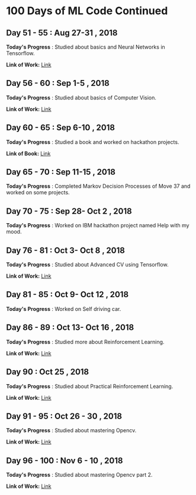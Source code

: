 # 100 Days of ML Code Continued

## Day 51 - 55 : Aug 27-31 , 2018
 
**Today's Progress** : Studied about basics and Neural Networks in Tensorflow.

**Link of Work:**   [Link](https://github.com/ratansingh98/100_Days_of_ML_Code_Continued/tree/master/Days/Tensorflow)

## Day 56 - 60 : Sep 1-5 , 2018
 
**Today's Progress** : Studied about basics of Computer Vision.

**Link of Work:**   [Link](https://github.com/ratansingh98/100_Days_of_ML_Code_Continued/tree/master/Days/Computer%20Vision)

## Day 60 - 65 : Sep 6-10 , 2018
 
**Today's Progress** : Studied a book and worked on hackathon projects.

**Link of Book:**   [Link](https://www.flipkart.com/introduction-artificial-neural-networks-pb-1st/p/itmdytkttpthxyvj?gclid=CjwKCAjwrNjcBRA3EiwAIIOvq__cArGHYFr5mG-ziBR7Shpw9uo8kp49CE56Tt4q2FcyHFmGTjDpPRoCj9QQAvD_BwE&pid=9788125914259&lid=LSTBOK9788125914259XMMQX6&marketplace=FLIPKART&cmpid=content_book_8965229628_gmc_pla&tgi=sem,1,G,11214002,g,search,,291072750917,1o2,,,c,,,,,,,&s_kwcid=AL!739!3!291072750917!!!g!295092701166!&ef_id=W1gwPwAAAIMICRCq:20180910151712:s)

## Day 65 - 70 : Sep 11-15 , 2018
 
**Today's Progress** : Completed Markov Decision Processes of Move 37 and worked on some projects.

## Day 70 - 75 : Sep 28- Oct 2 , 2018
 
**Today's Progress** : Worked on IBM hackathon project named Help with my mood.

## Day 76 - 81 : Oct 3- Oct 8 , 2018
 
**Today's Progress** : Studied about Advanced CV using Tensorflow.

**Link of Work:**   [Link](https://github.com/ratansingh98/100_Days_of_ML_Code_Continued/tree/master/Days/Computer%20Vision)

## Day 81 - 85 : Oct 9- Oct 12 , 2018
 
**Today's Progress** : Worked on Self driving car.

## Day 86 - 89  : Oct 13- Oct 16 , 2018
 
**Today's Progress** : Studied more about Reinforcement Learning.

**Link of Work:**   [Link](https://github.com/ratansingh98/100_Days_of_ML_Code_Continued/tree/master/Days/More%20About%20Reinforcement%20Learning)

## Day 90  : Oct 25 , 2018
 
**Today's Progress** : Studied about Practical Reinforcement Learning.

**Link of Work:**   [Link](https://github.com/ratansingh98/100_Days_of_ML_Code_Continued/tree/master/Days/Practical%20Reinforcement%20Learning)

## Day 91 - 95  : Oct 26 - 30 , 2018
 
**Today's Progress** : Studied about mastering Opencv.

**Link of Work:**   [Link](https://github.com/ratansingh98/100_Days_of_ML_Code_Continued/tree/master/Days/mastering%20opencv)

## Day 96 - 100  : Nov 6 - 10 , 2018
 
**Today's Progress** : Studied about mastering Opencv part 2.

**Link of Work:**   [Link](https://github.com/ratansingh98/100_Days_of_ML_Code_Continued/tree/master/Days/mastering%20opencv%202)
